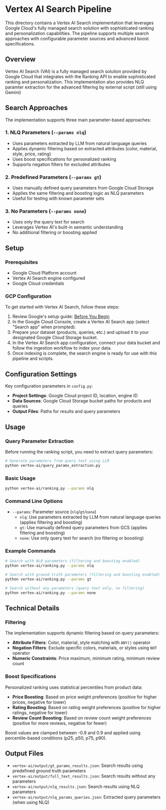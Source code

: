 # Vertex AI Search Pipeline

This directory contains a Vertex AI Search implementation that leverages Google Cloud's fully managed search solution with sophisticated ranking and personalization capabilities. The pipeline supports multiple search approaches with configurable parameter sources and advanced boost specifications.

## Overview

Vertex AI Search (VAI) is a fully managed search solution provided by Google Cloud that integrates with the Ranking API to enable sophisticated ranking and personalization. This implementation also provides NLQ paramter extraction for the advanced filtering by external script (still using Gemini)

## Search Approaches

The implementation supports three main parameter-based approaches:

### 1. NLQ Parameters (`--params nlq`)

- Uses parameters extracted by LLM from natural language queries
- Applies dynamic filtering based on extracted attributes (color, material, style, price, rating)
- Uses boost specifications for personalized ranking
- Supports negation filters for excluded attributes

### 2. Predefined Parameters (`--params gt`)

- Uses manually defined query parameters from Google Cloud Storage
- Applies the same filtering and boosting logic as NLQ parameters
- Useful for testing with known parameter sets

### 3. No Parameters (`--params none`)

- Uses only the query text for search
- Leverages Vertex AI's built-in semantic understanding
- No additional filtering or boosting applied

## Setup

### Prerequisites

- Google Cloud Platform account
- Vertex AI Search engine configured
- Google Cloud credentials

### GCP Configuration

To get started with Vertex AI Search, follow these steps:

1. Review Google's setup guide: [Before You Begin](https://cloud.google.com/generative-ai-app-builder/docs/before-you-begin)
2. In the Google Cloud Console, create a Vertex AI Search app (select "Search app" when prompted).
3. Prepare your dataset (products, queries, etc.) and upload it to your designated Google Cloud Storage bucket.
4. In the Vertex AI Search app configuration, connect your data bucket and follow the ingestion workflow to index your data.
5. Once indexing is complete, the search engine is ready for use with this pipeline and scripts.

## Configuration Settings

Key configuration parameters in `config.py`:

- **Project Settings**: Google Cloud project ID, location, engine ID
- **Data Sources**: Google Cloud Storage bucket paths for products and queries
- **Output Files**: Paths for results and query parameters

## Usage

### Query Parameter Extraction

Before running the ranking script, you need to extract query parameters:

```bash
# Generate parameters from query text using LLM
python vertex-ai/query_params_extraction.py
```

### Basic Usage

```bash
python vertex-ai/ranking.py --params nlq
```

### Command Line Options

- `--params`: Parameter source (`nlq`/`gt`/`none`)
  - `nlq`: Use parameters extracted by LLM from natural language queries (applies filtering and boosting)
  - `gt`: Use manually defined query parameters from GCS (applies filtering and boosting)
  - `none`: Use only query text for search (no filtering or boosting)

### Example Commands

```bash
# Search with NLQ parameters (filtering and boosting enabled)
python vertex-ai/ranking.py --params nlq

# Search with ground truth parameters (filtering and boosting enabled)
python vertex-ai/ranking.py --params gt

# Search without any parameters (query text only, no filtering)
python vertex-ai/ranking.py --params none
```

## Technical Details

### Filtering

The implementation supports dynamic filtering based on query parameters:

- **Attribute Filters**: Color, material, style matching with `ANY()` operator
- **Negation Filters**: Exclude specific colors, materials, or styles using `NOT` operator
- **Numeric Constraints**: Price maximum, minimum rating, minimum review count

### Boost Specifications

Personalized ranking uses statistical percentiles from product data:

- **Price Boosting**: Based on price weight preferences (positive for higher prices, negative for lower)
- **Rating Boosting**: Based on rating weight preferences (positive for higher ratings, negative for lower)
- **Review Count Boosting**: Based on review count weight preferences (positive for more reviews, negative for fewer)

Boost values are clamped between -0.9 and 0.9 and applied using percentile-based conditions (p25, p50, p75, p90).

## Output Files

- `vertex-ai/output/gt_params_results.json`: Search results using predefined ground truth parameters
- `vertex-ai/output/full_text_results.json`: Search results without any parameters
- `vertex-ai/output/nlq_results.json`: Search results using NLQ parameters
- `vertex-ai/output/nlq_params_queries.json`: Extracted query parameters (when using NLQ)
